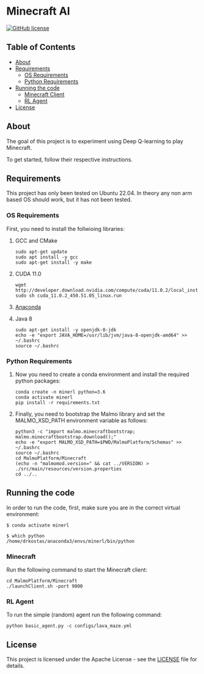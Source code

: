 # Minecraft AI

[![GitHub license](https://img.shields.io/badge/license-Apache-blue.svg)](
https://github.com/drkostas/Minecraft-AI/blob/master/LICENSE)

## Table of Contents

+ [About](#about)
+ [Requirements](#installing)
    + [OS Requirements](#osinstalling)
    + [Python Requirements](#pyinstalling)
+ [Running the code](#run)
    + [Minecraft Client](#runminecraft)
    + [RL Agent](#runrl)
+ [License](#license)

## About <a name = "about"></a>

The goal of this project is to experiment using Deep Q-learning to play Minecraft.

To get started, follow their respective instructions.

## Requirements <a name = "installing"></a>

This project has only been tested on Ubuntu 22.04. In theory any non arm based OS should work, but it has not been tested.


### OS Requirements <a name = "osinstalling"></a>
First, you need to install the follwioing libraries:

1. GCC and CMake
    ```ShellSession
    sudo apt-get update
    sudo apt install -y gcc
    sudo apt-get install -y make
    ```

2. CUDA 11.0
    ```ShellSession
    wget http://developer.download.nvidia.com/compute/cuda/11.0.2/local_installers/cuda_11.0.2_450.51.05_linux.run
    sudo sh cuda_11.0.2_450.51.05_linux.run
    ```

3. [Anaconda](https://docs.anaconda.com/anaconda/install/index.html)

4. Java 8
    ```ShellSession
    sudo apt-get install -y openjdk-8-jdk
    echo -e "export JAVA_HOME=/usr/lib/jvm/java-8-openjdk-amd64" >> ~/.bashrc
    source ~/.bashrc
    ```

### Python Requirements <a name = "pyinstalling"></a>

1. Now you need to create a conda environment and install the required python packages:
    ```ShellSession
    conda create -n minerl python=3.6
    conda activate minerl
    pip install -r requirements.txt
    ```

2. Finally, you need to bootstrap the Malmo library 
   and set the MALMO_XSD_PATH environment variable as follows:
    ```ShellSession
    python3 -c "import malmo.minecraftbootstrap; malmo.minecraftbootstrap.download();"
    echo -e "export MALMO_XSD_PATH=$PWD/MalmoPlatform/Schemas" >> ~/.bashrc
    source ~/.bashrc
    cd MalmoPlatform/Minecraft
    (echo -n "malmomod.version=" && cat ../VERSION) > ./src/main/resources/version.properties
    cd ../..
    ```

## Running the code <a name = "run"></a>

In order to run the code, first, make sure you are in the correct virtual environment:
```ShellSession
$ conda activate minerl

$ which python
/home/drkostas/anaconda3/envs/minerl/bin/python
```

### Minecraft <a name = "runminecraft"></a>

Run the following command to start the Minecraft client:
```ShellSession
cd MalmoPlatform/Minecraft
./launchClient.sh -port 9000
```

### RL Agent <a name = "runrl"></a>

To run the simple (random) agent run the following command:
```ShellSession
python basic_agent.py -c configs/lava_maze.yml
```



## License <a name = "license"></a>

This project is licensed under the Apache License - see the [LICENSE](LICENSE) file for details.
